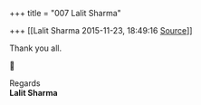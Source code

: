 +++
title = "007 Lalit Sharma"

+++
[[Lalit Sharma	2015-11-23, 18:49:16 [Source](https://groups.google.com/g/samskrita/c/8PLWwC5IRd4)]]



Thank you all.



Regards  
**Lalit Sharma**

